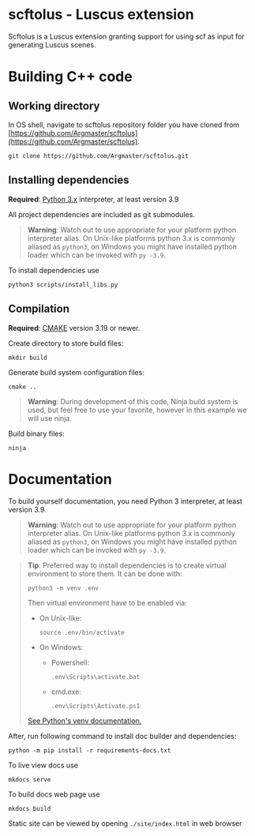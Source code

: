 # scftolus - Luscus extension

Scftolus is a Luscus extension granting support for using scf as
input for generating Luscus scenes.

# Building C++ code

## Working directory

In OS shell, navigate to scftolus repository folder you have cloned from [https://github.com/Argmaster/scftolus](https://github.com/Argmaster/scftolus).

```
git clone https://github.com/Argmaster/scftolus.git
```

## Installing dependencies

**Required**: [Python 3.x](https://www.python.org/downloads/) interpreter, at least version 3.9

All project dependencies are included as git submodules.

> **Warning**:
> Watch out to use appropriate for your platform python interpreter alias.
> On Unix-like platforms python 3.x is commonly aliased as `python3`, on Windows
> you might have installed python loader which can be invoked with `py -3.9`.

To install dependencies use

```
python3 scripts/install_libs.py
```

## Compilation

**Required**: [CMAKE](https://cmake.org/download/) version 3.19 or newer.

Create directory to store build files:

```
mkdir build
```

Generate build system configuration files:

```
cmake ..
```

> **Warning**:
> During development of this code, Ninja build system is used,
> but feel free to use your favorite, however in this example
> we will use ninja.

Build binary files:

```
ninja
```

# Documentation

To build yourself documentation, you need Python 3 interpreter,
at least version 3.9.

> **Warning**:
> Watch out to use appropriate for your platform python interpreter alias.
> On Unix-like platforms python 3.x is commonly aliased as `python3`, on Windows
> you might have installed python loader which can be invoked with `py -3.9`.

> **Tip**:
> Preferred way to install dependencies is to create virtual environment to store them.
> It can be done with:
>
> ```
> python3 -m venv .env
> ```
>
> Then virtual environment have to be enabled via:
>
> -   On Unix-like:
>
>     ```
>     source .env/bin/activate
>     ```
>
> -   On Windows:
>
>     -   Powershell:
>         ```
>         .env\Scripts\activate.bat
>         ```
>     -   cmd.exe:
>         ```
>         .env\Scripts\Activate.ps1
>         ```
>
> [See Python's venv documentation.](https://docs.python.org/3/library/venv.html)

After, run following command to install doc
builder and dependencies:

```
python -m pip install -r requirements-docs.txt
```

To live view docs use

```
mkdocs serve
```

To build docs web page use

```
mkdocs build
```

Static site can be viewed by opening `./site/index.html` in web browser
